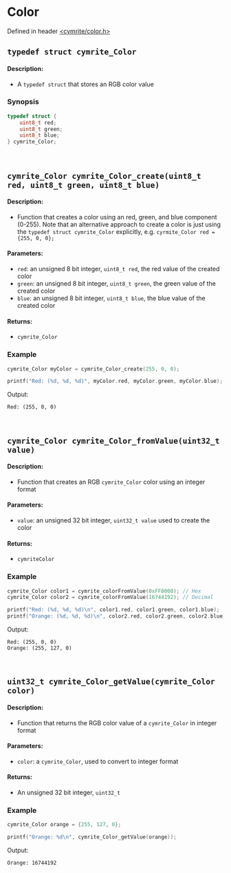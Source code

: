 # Color

Defined in header [<cymrite/color.h>](../include/cymrite/color.h)

## `typedef struct cymrite_Color`

#### Description:
- A `typedef struct` that stores an RGB color value

### Synopsis
```c
typedef struct {
	uint8_t red;
	uint8_t green;
	uint8_t blue;
} cymrite_Color;
```

<br/>


## `cymrite_Color cymrite_Color_create(uint8_t red, uint8_t green, uint8_t blue)`

#### Description:
- Function that creates a color using an red, green, and blue component (0-255). Note that an alternative approach to create a color is just using the `typedef struct cymrite_Color` explicitly, e.g. `cyrmite_Color red = {255, 0, 0};`

#### Parameters:
- `red`: an unsigned 8 bit integer, `uint8_t red`, the red value of the created color
- `green`: an unsigned 8 bit integer, `uint8_t green`, the green value of the created color
- `blue`: an unsigned 8 bit integer, `uint8_t blue`, the blue value of the created color

#### Returns:
- `cymrite_Color`

### Example
```c
cymrite_Color myColor = cymrite_Color_create(255, 0, 0);

printf("Red: (%d, %d, %d)", myColor.red, myColor.green, myColor.blue);
```
Output:
```
Red: (255, 0, 0)
```

<br/>


## `cymrite_Color cymrite_Color_fromValue(uint32_t value)`

#### Description:
- Function that creates an RGB `cymrite_Color` color using an integer format

#### Parameters:
- `value`: an unsigned 32 bit integer, `uint32_t value` used to create the color

#### Returns:
- `cymriteColor`

### Example
```c
cymrite_Color color1 = cymrite_colorFromValue(0xFF0000); // Hex
cymrite_Color color2 = cymrite_colorFromValue(16744192); // Decimal

printf("Red: (%d, %d, %d)\n", color1.red, color1.green, color1.blue);
printf("Orange: (%d, %d, %d)\n", color2.red, color2.green, color2.blue);
```
Output:
```
Red: (255, 0, 0)
Orange: (255, 127, 0)
```

<br/>


## `uint32_t cymrite_Color_getValue(cymrite_Color color)`

#### Description:
- Function that returns the RGB color value of a `cymrite_Color` in integer format

#### Parameters:
- `color`: a `cymrite_Color`, used to convert to integer format

#### Returns:
- An unsigned 32 bit integer, `uint32_t`

### Example
```c
cymrite_Color orange = {255, 127, 0};

printf("Orange: %d\n", cymrite_Color_getValue(orange));
```
Output:
```
Orange: 16744192
```
